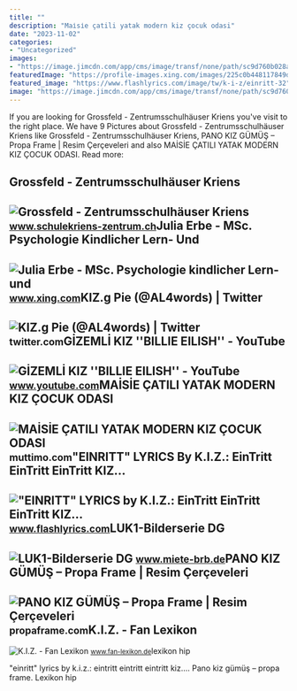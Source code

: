 ```yaml
---
title: ""
description: "Mai̇si̇e çatili yatak modern kiz çocuk odasi"
date: "2023-11-02"
categories:
- "Uncategorized"
images:
- "https://image.jimcdn.com/app/cms/image/transf/none/path/sc9d760b028ad3ea3/backgroundarea/i833342d19c50c9c8/version/1566115142/image.jpg"
featuredImage: "https://profile-images.xing.com/images/225c0b448117849d6cfb9453c803341f-1/julia-erbe.1024x1024.jpg"
featured_image: "https://www.flashlyrics.com/image/tw/k-i-z/einritt-32"
image: "https://image.jimcdn.com/app/cms/image/transf/none/path/sc9d760b028ad3ea3/backgroundarea/i833342d19c50c9c8/version/1566115142/image.jpg"
---
```


If you are looking for Grossfeld - Zentrumsschulhäuser Kriens you've visit to the right place. We have 9 Pictures about Grossfeld - Zentrumsschulhäuser Kriens like Grossfeld - Zentrumsschulhäuser Kriens, PANO KIZ GÜMÜŞ – Propa Frame | Resim Çerçeveleri and also MAİSİE ÇATILI YATAK MODERN KIZ ÇOCUK ODASI. Read more:

Grossfeld - Zentrumsschulhäuser Kriens
--------------------------------------

 ![Grossfeld - Zentrumsschulhäuser Kriens](https://image.jimcdn.com/app/cms/image/transf/none/path/sc9d760b028ad3ea3/backgroundarea/i833342d19c50c9c8/version/1566115142/image.jpg) <small>www.schulekriens-zentrum.ch</small>Julia Erbe - MSc. Psychologie Kindlicher Lern- Und
--------------------------------------------------

 ![Julia Erbe - MSc. Psychologie kindlicher Lern- und](https://profile-images.xing.com/images/225c0b448117849d6cfb9453c803341f-1/julia-erbe.1024x1024.jpg) <small>www.xing.com</small>KIZ.g Pie (@AL4words) | Twitter
-------------------------------

 ![KIZ.g Pie (@AL4words) | Twitter](https://pbs.twimg.com/profile_images/468145812095385600/n54iYWYf.jpeg) <small>twitter.com</small>GİZEMLİ KIZ ''BILLIE EILISH'' - YouTube
---------------------------------------

 ![GİZEMLİ KIZ ''BILLIE EILISH'' - YouTube](https://i.ytimg.com/vi/9RFE5HLSMfo/maxresdefault.jpg) <small>www.youtube.com</small>MAİSİE ÇATILI YATAK MODERN KIZ ÇOCUK ODASI
------------------------------------------

 ![MAİSİE ÇATILI YATAK MODERN KIZ ÇOCUK ODASI](https://muttimo.com/uploads/p/p/CARLA-COCUK-ODASI_2.jpg) <small>muttimo.com</small>"EINRITT" LYRICS By K.I.Z.: EinTritt EinTritt EinTritt KIZ...
-------------------------------------------------------------

 !["EINRITT" LYRICS by K.I.Z.: EinTritt EinTritt EinTritt KIZ...](https://www.flashlyrics.com/image/tw/k-i-z/einritt-32) <small>www.flashlyrics.com</small>LUK1-Bilderserie DG
-------------------

 ![LUK1-Bilderserie DG](https://www.miete-brb.de/bilder/LUK1-DG-KIZ-G.JPG) <small>www.miete-brb.de</small>PANO KIZ GÜMÜŞ – Propa Frame | Resim Çerçeveleri
------------------------------------------------

 ![PANO KIZ GÜMÜŞ – Propa Frame | Resim Çerçeveleri](https://propaframe.com/wp-content/uploads/2019/11/65-B-PANO-KIZ-GÜMÜŞ.png) <small>propaframe.com</small>K.I.Z. - Fan Lexikon
--------------------

 ![K.I.Z. - Fan Lexikon](https://www.fan-lexikon.de/musik/k-i-z/bilder/l/k-i-z-9372.jpg) <small>www.fan-lexikon.de</small>lexikon hip

"einritt" lyrics by k.i.z.: eintritt eintritt eintritt kiz.... Pano kiz gümüş – propa frame. Lexikon hip
